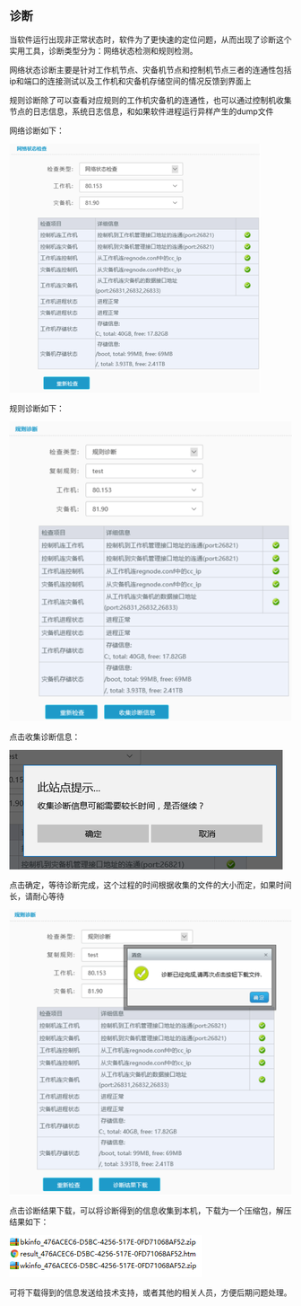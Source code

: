 ## 诊断

当软件运行出现非正常状态时，软件为了更快速的定位问题，从而出现了诊断这个实用工具，诊断类型分为：网络状态检测和规则检测。

网络状态诊断主要是针对工作机节点、灾备机节点和控制机节点三者的连通性包括ip和端口的连接测试以及工作机和灾备机存储空间的情况反馈到界面上

规则诊断除了可以查看对应规则的工作机灾备机的连通性，也可以通过控制机收集节点的日志信息，系统日志信息，和如果软件进程运行异样产生的dump文件

网络诊断如下：

![说明: 1](/assets/V6.039744.png)

规则诊断如下：

![说明: 1](/assets/V6.039754.png)

点击收集诊断信息：

![说明: 1](/assets/V6.039766.png)

点击确定，等待诊断完成，这个过程的时间根据收集的文件的大小而定，如果时间长，请耐心等待

![说明: 1](/assets/V6.039812.png)

点击诊断结果下载，可以将诊断得到的信息收集到本机，下载为一个压缩包，解压结果如下：

![说明: 1](/assets/V6.039856.png)

可将下载得到的信息发送给技术支持，或者其他的相关人员，方便后期问题处理。